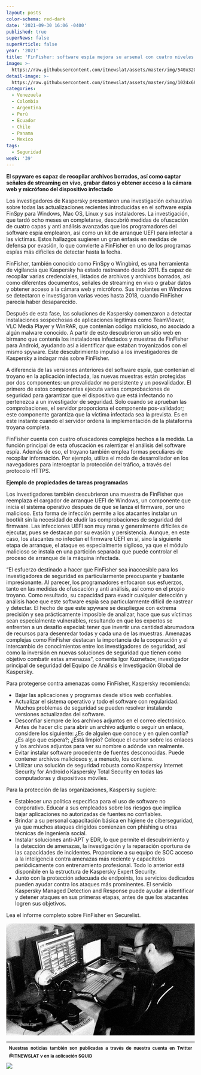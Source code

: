 ```yaml
---
layout: posts
color-schema: red-dark
date: '2021-09-30 16:06 -0400'
published: true
superNews: false
superArticle: false
year: '2021'
title: 'FinFisher: software espía mejora su arsenal con cuatro niveles de ofuscación '
image: >-
  https://raw.githubusercontent.com/itnewslat/assets/master/img/540x320/Espias-p.jpg
detail-image: >-
  https://raw.githubusercontent.com/itnewslat/assets/master/img/1024x680/Espias-g.jpg
categories:
  - Venezuela
  - Colombia
  - Argentina
  - Perú
  - Ecuador
  - Chile
  - Panama
  - Mexico
tags:
  - Seguridad
week: '39'
---
```

**El spyware es capaz de recopilar archivos borrados, así como captar señales de streaming en vivo, grabar datos y obtener acceso a la cámara web y micrófono del dispositivo infectado**

Los investigadores de Kaspersky presentaron una investigación exhaustiva sobre todas las actualizaciones recientes introducidas en el software espía FinSpy para Windows, Mac OS, Linux y sus instaladores. La investigación, que tardó ocho meses en completarse, descubrió medidas de ofuscación de cuatro capas y anti análisis avanzadas que los programadores del software espía emplearon, así como un kit de arranque UEFI para infectar a las víctimas. Estos hallazgos sugieren un gran énfasis en medidas de defensa por evasión, lo que convierte a FinFisher en uno de los programas espías más difíciles de detectar hasta la fecha.

FinFisher, también conocido como FinSpy o Wingbird, es una herramienta de vigilancia que Kaspersky ha estado rastreando desde 2011. Es capaz de recopilar varias credenciales, listados de archivos y archivos borrados, así como diferentes documentos, señales de streaming en vivo o grabar datos y obtener acceso a la cámara web y micrófono. Sus implantes en Windows se detectaron e investigaron varias veces hasta 2018, cuando FinFisher parecía haber desaparecido. 

Después de esta fase, las soluciones de Kaspersky comenzaron a detectar instalaciones sospechosas de aplicaciones legítimas como TeamViewer, VLC Media Player y WinRAR, que contenían código malicioso, no asociado a algún malware conocido. A partir de esto descubrieron un sitio web en birmano que contenía los instaladores infectados y muestras de FinFisher para Android, ayudando así a identificar que estaban troyanizados con el mismo spyware. Este descubrimiento impulsó a los investigadores de Kaspersky a indagar más sobre FinFisher.

A diferencia de las versiones anteriores del software espía, que contenían el troyano en la aplicación infectada, las nuevas muestras están protegidas por dos componentes: un prevalidador no persistente y un posvalidador. El primero de estos componentes ejecuta varias comprobaciones de seguridad para garantizar que el dispositivo que está infectando no pertenezca a un investigador de seguridad. Solo cuando se aprueban las comprobaciones, el servidor proporciona el componente pos-validador; este componente garantiza que la víctima infectada sea la prevista. Es en este instante cuando el servidor ordena la implementación de la plataforma troyana completa.

FinFisher cuenta con cuatro ofuscadores complejos hechos a la medida. La función principal de esta ofuscación es ralentizar el análisis del software espía. Además de eso, el troyano también emplea formas peculiares de recopilar información. Por ejemplo, utiliza el modo de desarrollador en los navegadores para interceptar la protección del tráfico, a través del protocolo HTTPS.
 
**Ejemplo de propiedades de tareas programadas**

Los investigadores también descubrieron una muestra de FinFisher que reemplaza el cargador de arranque UEFI de Windows, un componente que inicia el sistema operativo después de que se lanza el firmware, por uno malicioso. Esta forma de infección permite a los atacantes instalar un bootkit sin la necesidad de eludir las comprobaciones de seguridad del firmware. Las infecciones UEFI son muy raras y generalmente difíciles de ejecutar, pues se destacan por su evasión y persistencia. Aunque, en este caso, los atacantes no infectan el firmware UEFI en sí, sino la siguiente etapa de arranque, el ataque es especialmente sigiloso, ya que el módulo malicioso se instala en una partición separada que puede controlar el proceso de arranque de la máquina infectada.

“El esfuerzo destinado a hacer que FinFisher sea inaccesible para los investigadores de seguridad es particularmente preocupante y bastante impresionante. Al parecer, los programadores enfocaron sus esfuerzos, tanto en las medidas de ofuscación y anti análisis, así como en el propio troyano. Como resultado, su capacidad para evadir cualquier detección y análisis hace que este software espía sea particularmente difícil de rastrear y detectar. El hecho de que este spyware se despliegue con extrema precisión y sea prácticamente imposible de analizar, hace que sus víctimas sean especialmente vulnerables, resultando en que los expertos se enfrenten a un desafío especial: tener que invertir una cantidad abrumadora de recursos para desenredar todas y cada una de las muestras. Amenazas complejas como FinFisher destacan la importancia de la cooperación y el intercambio de conocimientos entre los investigadores de seguridad, así como la inversión en nuevas soluciones de seguridad que tienen como objetivo combatir estas amenazas”, comenta Igor Kuznetsov, investigador principal de seguridad del Equipo de Análisis e Investigación Global de Kaspersky.

Para protegerse contra amenazas como FinFisher, Kaspersky recomienda:

- Bajar las aplicaciones y programas desde sitios web confiables. 
- Actualizar el sistema operativo y todo el software con regularidad. Muchos problemas de seguridad se pueden resolver instalando versiones actualizadas del software.
- Desconfiar siempre de los archivos adjuntos en el correo electrónico. Antes de hacer clic para abrir un archivo adjunto o seguir un enlace, considere los siguiente: ¿Es de alguien que conoce y en quien confía? ¿Es algo que espera?; ¿Está limpio? Coloque el cursor sobre los enlaces y los archivos adjuntos para ver su nombre o adónde van realmente.
- Evitar instalar software procedente de fuentes desconocidas. Puede contener archivos maliciosos y, a menudo, los contiene.
- Utilizar una solución de seguridad robusta como Kaspersky Internet Security for Android o Kaspersky Total Security en todas las computadoras y dispositivos móviles.

Para la protección de las organizaciones, Kaspersky sugiere:

- Establecer una política específica para el uso de software no corporativo. Educar a sus empleados sobre los riesgos que implica bajar aplicaciones no autorizadas de fuentes no confiables.
- Brindar a su personal capacitación básica en higiene de ciberseguridad, ya que muchos ataques dirigidos comienzan con phishing u otras técnicas de ingeniería social.
- Instalar soluciones anti-APT y EDR, lo que permite el descubrimiento y la detección de amenazas, la investigación y la reparación oportuna de las capacidades de incidentes. Proporcione a su equipo de SOC acceso a la inteligencia contra amenazas más reciente y capacítelos periódicamente con entrenamiento profesional. Todo lo anterior está disponible en la estructura de Kaspersky Expert Security.
- Junto con la protección adecuada de endpoints, los servicios dedicados pueden ayudar contra los ataques más prominentes. El servicio Kaspersky Managed Detection and Response puede ayudar a identificar y detener ataques en sus primeras etapas, antes de que los atacantes logren sus objetivos.

Lea el informe completo sobre FinFisher en Securelist.

![](https://raw.githubusercontent.com/itnewslat/assets/master/img/540x320/Espias-p.jpg)

<table style="height: 42px;" width="569">
<tbody>
<tr>
<td style="text-align: justify;"><sub><strong>Nuestras noticias también son publicadas a través de nuestra cuenta en Twitter <a href="https://twitter.com/itnewslat?lang=es">@ITNEWSLAT</a> y en la aplicación <a href="https://squidapp.co/en/">SQUID</a></strong></sub></td>
</tr>
</tbody>
</table>

<img src="https://tracker.metricool.com/c3po.jpg?hash=56f88a41e39ab42c063cc51676587a04"/>